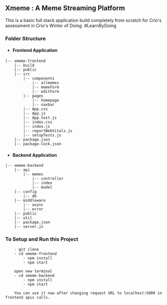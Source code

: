 ## Xmeme : A Meme Streaming Platform
This is a basic full stack application build completely from scratch for Crio's
assessment in Crio's Winter of Doing. #LearnByDoing

### Folder Structure
* #### Frontend Application

```
|-- xmeme-frontend
    |-- build
    |-- public
    |-- src
        |-- components
            |-- allmemes
            |-- memeForm
            |-- editForm
        |-- pages
            |-- homepage
            |-- navbar
        |-- App.css
        |-- App.js
        |-- App.test.js
        |-- index.css
        |-- index.js
        |-- reportWebVitals.js
        |-- setupTests.js
    |-- package.json
    |-- package-lock.json

```


* #### Backend Application

```
|-- xmeme-backend
    |-- api
        |-- memes
            |-- controller
            |-- index
            |-- model
    |-- config
        |-- db
    |-- middleware
        |-- async
        |-- error
    |-- public
    |-- util
    |-- package.json
    |-- server.js

```

### To Setup and Run this Project 

```
    - git clone 
    - cd xmeme-frontend 
        - npm install
        - npm start
    
    open new terminal 
    - cd xmeme-backend
        - npm install
        - npm start
        
    You can use it now after changing request URL to localhost:5000 in frontend apis calls.

```